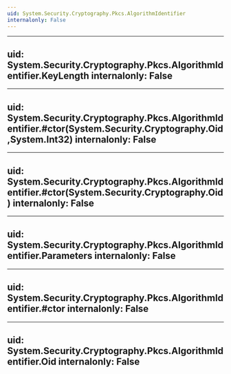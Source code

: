 ```yaml
---
uid: System.Security.Cryptography.Pkcs.AlgorithmIdentifier
internalonly: False
---
```


---
uid: System.Security.Cryptography.Pkcs.AlgorithmIdentifier.KeyLength
internalonly: False
---

---
uid: System.Security.Cryptography.Pkcs.AlgorithmIdentifier.#ctor(System.Security.Cryptography.Oid,System.Int32)
internalonly: False
---

---
uid: System.Security.Cryptography.Pkcs.AlgorithmIdentifier.#ctor(System.Security.Cryptography.Oid)
internalonly: False
---

---
uid: System.Security.Cryptography.Pkcs.AlgorithmIdentifier.Parameters
internalonly: False
---

---
uid: System.Security.Cryptography.Pkcs.AlgorithmIdentifier.#ctor
internalonly: False
---

---
uid: System.Security.Cryptography.Pkcs.AlgorithmIdentifier.Oid
internalonly: False
---

